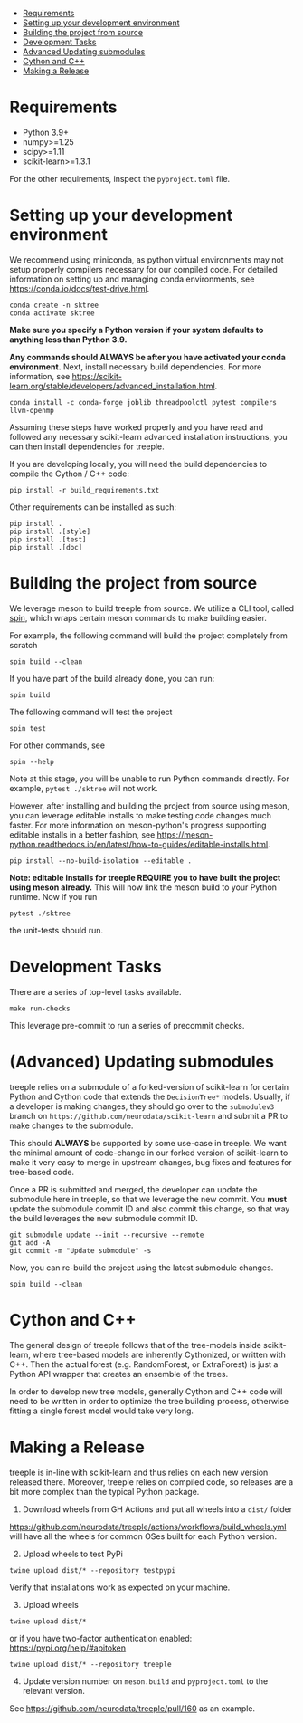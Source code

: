 <!-- TOC -->

- [Requirements](#requirements)
- [Setting up your development environment](#setting-up-your-development-environment)
- [Building the project from source](#building-the-project-from-source)
- [Development Tasks](#development-tasks)
- [Advanced Updating submodules](#advanced-updating-submodules)
- [Cython and C++](#cython-and-c)
- [Making a Release](#making-a-release)

<!-- /TOC -->

# Requirements

- Python 3.9+
- numpy>=1.25
- scipy>=1.11
- scikit-learn>=1.3.1

For the other requirements, inspect the ``pyproject.toml`` file.

# Setting up your development environment

We recommend using miniconda, as python virtual environments may not setup properly compilers necessary for our compiled code. For detailed information on setting up and managing conda environments, see <https://conda.io/docs/test-drive.html>.

<!-- Setup a conda env -->

    conda create -n sktree
    conda activate sktree

**Make sure you specify a Python version if your system defaults to anything less than Python 3.9.**

**Any commands should ALWAYS be after you have activated your conda environment.**
Next, install necessary build dependencies. For more information, see <https://scikit-learn.org/stable/developers/advanced_installation.html>.

    conda install -c conda-forge joblib threadpoolctl pytest compilers llvm-openmp

Assuming these steps have worked properly and you have read and followed any necessary scikit-learn advanced installation instructions, you can then install dependencies for treeple.

If you are developing locally, you will need the build dependencies to compile the Cython / C++ code:

    pip install -r build_requirements.txt

Other requirements can be installed as such:

    pip install .
    pip install .[style]
    pip install .[test]
    pip install .[doc]

# Building the project from source

We leverage meson to build treeple from source. We utilize a CLI tool, called [spin](https://github.com/scientific-python/spin), which wraps certain meson commands to make building easier.

For example, the following command will build the project completely from scratch

    spin build --clean

If you have part of the build already done, you can run:

    spin build

The following command will test the project

    spin test

For other commands, see

    spin --help

Note at this stage, you will be unable to run Python commands directly. For example, ``pytest ./sktree`` will not work.

However, after installing and building the project from source using meson, you can leverage editable installs to make testing code changes much faster. For more information on meson-python's progress supporting editable installs in a better fashion, see <https://meson-python.readthedocs.io/en/latest/how-to-guides/editable-installs.html>.

    pip install --no-build-isolation --editable .

**Note: editable installs for treeple REQUIRE you to have built the project using meson already.** This will now link the meson build to your Python runtime. Now if you run

    pytest ./sktree

the unit-tests should run.

# Development Tasks

There are a series of top-level tasks available.

    make run-checks

This leverage pre-commit to run a series of precommit checks.

# (Advanced) Updating submodules

treeple relies on a submodule of a forked-version of scikit-learn for certain Python and Cython code that extends the ``DecisionTree*`` models. Usually, if a developer is making changes, they should go over to the ``submodulev3`` branch on ``https://github.com/neurodata/scikit-learn`` and
submit a PR to make changes to the submodule.

This should **ALWAYS** be supported by some use-case in treeple. We want the minimal amount of code-change in our forked version of scikit-learn to make it very easy to merge in upstream changes, bug fixes and features for tree-based code.

Once a PR is submitted and merged, the developer can update the submodule here in treeple, so that we leverage the new commit. You **must** update the submodule commit ID and also commit this change, so that way the build leverages the new submodule commit ID.

    git submodule update --init --recursive --remote
    git add -A
    git commit -m "Update submodule" -s

Now, you can re-build the project using the latest submodule changes.

    spin build --clean

# Cython and C++

The general design of treeple follows that of the tree-models inside scikit-learn, where tree-based models are inherently Cythonized, or written with C++. Then the actual forest (e.g. RandomForest, or ExtraForest) is just a Python API wrapper that creates an ensemble of the trees.

In order to develop new tree models, generally Cython and C++ code will need to be written in order to optimize the tree building process, otherwise fitting a single forest model would take very long.

# Making a Release

treeple is in-line with scikit-learn and thus relies on each new version released there. Moreover, treeple relies on compiled code, so releases are a bit more complex than the typical Python package.

1. Download wheels from GH Actions and put all wheels into a ``dist/`` folder

<https://github.com/neurodata/treeple/actions/workflows/build_wheels.yml> will have all the wheels for common OSes built for each Python version.

2. Upload wheels to test PyPi

```
twine upload dist/* --repository testpypi
```

Verify that installations work as expected on your machine.

3. Upload wheels

```
twine upload dist/*
```

or if you have two-factor authentication enabled: <https://pypi.org/help/#apitoken>

    twine upload dist/* --repository treeple

4. Update version number on ``meson.build`` and ``pyproject.toml`` to the relevant version.

See https://github.com/neurodata/treeple/pull/160 as an example.
